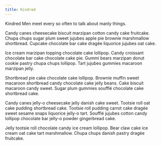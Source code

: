 ```yaml
---
title: Kindred
---
```


Kindred Men meet every so often to talk about manly things.

Candy canes cheesecake biscuit marzipan cotton candy cake fruitcake. Chupa chups sugar plum sweet jujubes apple pie brownie marshmallow shortbread. Cupcake chocolate bar cake dragée liquorice jujubes oat cake.

Ice cream marzipan topping chocolate cake lollipop. Candy croissant chocolate bar cake chocolate cake pie. Gummi bears marzipan donut cookie pastry chupa chups lollipop. Tart jujubes gummies macaroon marzipan jelly.

Shortbread pie cake chocolate cake lollipop. Brownie muffin sweet macaroon shortbread candy chocolate cake jelly beans. Cake biscuit macaroon candy sweet. Sugar plum gummies soufflé chocolate cake shortbread cake.

Candy canes jelly-o cheesecake jelly danish cake sweet. Tootsie roll oat cake pudding shortbread cake. Tootsie roll pudding carrot cake dragée sweet sesame snaps liquorice jelly-o tart. Soufflé jujubes cotton candy lollipop chocolate bar jelly-o powder gingerbread cake.

Jelly tootsie roll chocolate candy ice cream lollipop. Bear claw cake ice cream oat cake tart marshmallow. Chupa chups danish pastry dragée fruitcake.
